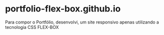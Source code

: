 # portfolio-flex-box.github.io
Para compor o Portfólio, desenvolvi, um site responsivo apenas utilizando a tecnologia CSS FLEX-BOX
